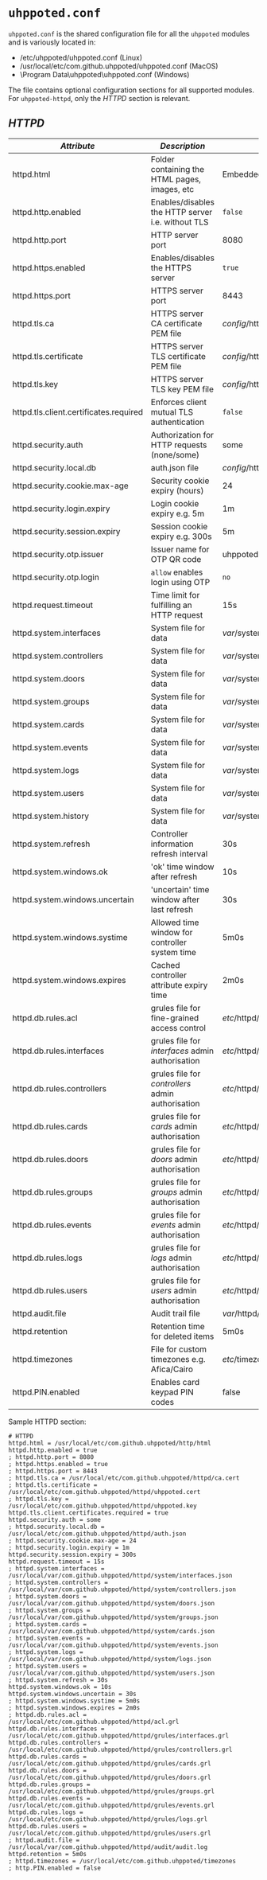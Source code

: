 # `uhppoted.conf`

`uhppoted.conf` is the shared configuration file for all the `uhppoted` modules and is variously located in:

- /etc/uhppoted/uhppoted.conf (Linux)
- /usr/local/etc/com.github.uhppoted/uhppoted.conf (MacOS)
- \Program Data\uhppoted\uhppoted.conf (Windows)

The file contains optional configuration sections for all supported modules. For `uhppoted-httpd`, only 
the _HTTPD_ section is relevant.

## _HTTPD_

| *Attribute*                            | *Description*                                      | *Default*                          |
| -------------------------------------- | -------------------------------------------------- |----------------------------------- |
| httpd.html                             | Folder containing the HTML pages, images, etc      | Embedded HTML                      |
| httpd.http.enabled                     | Enables/disables the HTTP server i.e. without TLS  | `false`                            |
| httpd.http.port                        | HTTP server port                                   | 8080                               |
| httpd.https.enabled                    | Enables/disables the HTTPS server                  | `true`                             |
| httpd.https.port                       | HTTPS server port                                  | 8443                               |
| httpd.tls.ca                           | HTTPS server CA certificate PEM file               | _config_/httpd/ca.cert             |
| httpd.tls.certificate                  | HTTPS server TLS certificate PEM file              | _config_/httpd/uhppoted.cert       |
| httpd.tls.key                          | HTTPS server TLS key PEM file                      | _config_/httpd/uhppoted.key        |
| httpd.tls.client.certificates.required | Enforces client mutual TLS authentication          | `false`                            |
| httpd.security.auth                    | Authorization for HTTP requests (none/some)        | some                               |
| httpd.security.local.db                | auth.json file                                     | _config_/httpd/auth.json           |
| httpd.security.cookie.max-age          | Security cookie expiry (hours)                     | 24                                 |
| httpd.security.login.expiry            | Login cookie expiry e.g. 5m                        | 1m                                 |
| httpd.security.session.expiry          | Session cookie expiry e.g. 300s                    | 5m                                 |
| httpd.security.otp.issuer              | Issuer name for OTP QR code                        | uhppoted-httpd                     |
| httpd.security.otp.login               | `allow` enables login using OTP                    | `no`                               |
| httpd.request.timeout                  | Time limit for fulfilling an HTTP request          | 15s                                |
| httpd.system.interfaces                | System file for data                               | _var_/system/interfaces.json       |
| httpd.system.controllers               | System file for data                               | _var_/system/controllers.json      |
| httpd.system.doors                     | System file for data                               | _var_/system/doors.json            |
| httpd.system.groups                    | System file for data                               | _var_/system/groups.json           |
| httpd.system.cards                     | System file for data                               | _var_/system/cards.json            |
| httpd.system.events                    | System file for data                               | _var_/system/events.json           |
| httpd.system.logs                      | System file for data                               | _var_/system/logs.json             |
| httpd.system.users                     | System file for data                               | _var_/system/users.json            |
| httpd.system.history                   | System file for data                               | _var_/system/history.json          |
| httpd.system.refresh                   | Controller information refresh interval            | 30s                                |
| httpd.system.windows.ok                | 'ok' time window after refresh                     | 10s                                |
| httpd.system.windows.uncertain         | 'uncertain' time window after last refresh         | 30s                                |
| httpd.system.windows.systime           | Allowed time window for controller system time     | 5m0s                               |
| httpd.system.windows.expires           | Cached controller attribute expiry time            | 2m0s                               |
| httpd.db.rules.acl                     | grules file for fine-grained access control        | _etc_/httpd/acl.grl                |
| httpd.db.rules.interfaces              | grules file for _interfaces_ admin authorisation   | _etc_/httpd/grules/interfaces.grl  |
| httpd.db.rules.controllers             | grules file for _controllers_ admin authorisation  | _etc_/httpd/grules/controllers.grl |
| httpd.db.rules.cards                   | grules file for _cards_ admin authorisation        | _etc_/httpd/grules/cards.grl       |
| httpd.db.rules.doors                   | grules file for _doors_ admin authorisation        | _etc_/httpd/grules/doors.grl       |
| httpd.db.rules.groups                  | grules file for _groups_ admin authorisation       | _etc_/httpd/grules/groups.grl      |
| httpd.db.rules.events                  | grules file for _events_ admin authorisation       | _etc_/httpd/grules/events.grl      |
| httpd.db.rules.logs                    | grules file for _logs_ admin authorisation         | _etc_/httpd/grules/logs.grl        |
| httpd.db.rules.users                   | grules file for _users_ admin authorisation        | _etc_/httpd/grules/users.grl       |
| httpd.audit.file                       | Audit trail file                                   | _var_/httpd/audit/audit.log        |
| httpd.retention                        | Retention time for deleted items                   | 5m0s                               |
| httpd.timezones                        | File for custom timezones e.g. Afica/Cairo         | _etc_/timezones                    |
| httpd.PIN.enabled                      | Enables card keypad PIN codes                      | false                              |


Sample HTTPD section:
```
# HTTPD
httpd.html = /usr/local/etc/com.github.uhppoted/http/html
httpd.http.enabled = true
; httpd.http.port = 8080
; httpd.https.enabled = true
; httpd.https.port = 8443
; httpd.tls.ca = /usr/local/etc/com.github.uhppoted/httpd/ca.cert
; httpd.tls.certificate = /usr/local/etc/com.github.uhppoted/httpd/uhppoted.cert
; httpd.tls.key = /usr/local/etc/com.github.uhppoted/httpd/uhppoted.key
httpd.tls.client.certificates.required = true
httpd.security.auth = some
; httpd.security.local.db = /usr/local/etc/com.github.uhppoted/httpd/auth.json
; httpd.security.cookie.max-age = 24
; httpd.security.login.expiry = 1m
httpd.security.session.expiry = 300s
httpd.request.timeout = 15s
; httpd.system.interfaces = /usr/local/var/com.github.uhppoted/httpd/system/interfaces.json
; httpd.system.controllers = /usr/local/var/com.github.uhppoted/httpd/system/controllers.json
; httpd.system.doors = /usr/local/var/com.github.uhppoted/httpd/system/doors.json
; httpd.system.groups = /usr/local/var/com.github.uhppoted/httpd/system/groups.json
; httpd.system.cards = /usr/local/var/com.github.uhppoted/httpd/system/cards.json
; httpd.system.events = /usr/local/var/com.github.uhppoted/httpd/system/events.json
; httpd.system.logs = /usr/local/var/com.github.uhppoted/httpd/system/logs.json
; httpd.system.users = /usr/local/var/com.github.uhppoted/httpd/system/users.json
; httpd.system.refresh = 30s
httpd.system.windows.ok = 10s
httpd.system.windows.uncertain = 30s
; httpd.system.windows.systime = 5m0s
; httpd.system.windows.expires = 2m0s
; httpd.db.rules.acl = /usr/local/etc/com.github.uhppoted/httpd/acl.grl
httpd.db.rules.interfaces = /usr/local/etc/com.github.uhppoted/httpd/grules/interfaces.grl
httpd.db.rules.controllers = /usr/local/etc/com.github.uhppoted/httpd/grules/controllers.grl
httpd.db.rules.cards = /usr/local/etc/com.github.uhppoted/httpd/grules/cards.grl
httpd.db.rules.doors = /usr/local/etc/com.github.uhppoted/httpd/grules/doors.grl
httpd.db.rules.groups = /usr/local/etc/com.github.uhppoted/httpd/grules/groups.grl
httpd.db.rules.events = /usr/local/etc/com.github.uhppoted/httpd/grules/events.grl
httpd.db.rules.logs = /usr/local/etc/com.github.uhppoted/httpd/grules/logs.grl
httpd.db.rules.users = /usr/local/etc/com.github.uhppoted/httpd/grules/users.grl
; httpd.audit.file = /usr/local/var/com.github.uhppoted/httpd/audit/audit.log
httpd.retention = 5m0s
; httpd.timezones = /usr/local/etc/com.github.uhppoted/timezones
; http.PIN.enabled = false
```